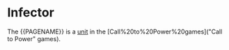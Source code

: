 # Infector

The {{PAGENAME}} is a [unit](unit) in the [Call%20to%20Power%20games]("Call to Power" games).